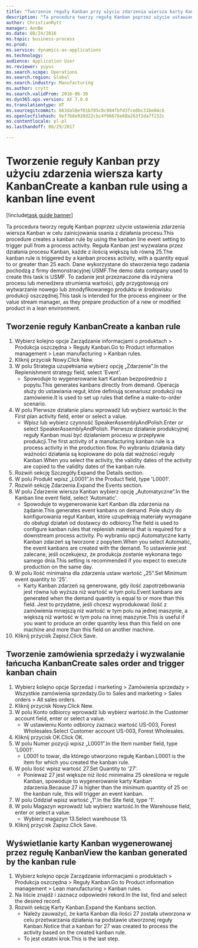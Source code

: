 ```yaml
--- 
title: "Tworzenie reguły Kanban przy użyciu zdarzenia wiersza karty Kanban"
description: "Ta procedura tworzy regułę Kanban poprzez użycie ustawienia zdarzenia wiersza Kanban w celu zainicjowania ssania z działania procesu."
author: ChristianRytt
manager: AnnBe
ms.date: 08/24/2016
ms.topic: business-process
ms.prod: 
ms.service: dynamics-ax-applications
ms.technology: 
audience: Application User
ms.reviewer: yuyus
ms.search.scope: Operations
ms.search.region: Global
ms.search.industry: Manufacturing
ms.author: crytt
ms.search.validFrom: 2016-06-30
ms.dyn365.ops.version: AX 7.0.0
ms.translationtype: HT
ms.sourcegitcommit: 663da58ef01b705c0c984fbfd3fce8bc31be04c6
ms.openlocfilehash: 9ef7b8e920d22cbc4f96676e68a263f2da7f232c
ms.contentlocale: pl-pl
ms.lasthandoff: 08/29/2017

---
```

# <a name="create-a-kanban-rule-using-a-kanban-line-event"></a><span data-ttu-id="420b8-103">Tworzenie reguły Kanban przy użyciu zdarzenia wiersza karty Kanban</span><span class="sxs-lookup"><span data-stu-id="420b8-103">Create a kanban rule using a kanban line event</span></span>

[!include[task guide banner](../../includes/task-guide-banner.md)]

<span data-ttu-id="420b8-104">Ta procedura tworzy regułę Kanban poprzez użycie ustawienia zdarzenia wiersza Kanban w celu zainicjowania ssania z działania procesu.</span><span class="sxs-lookup"><span data-stu-id="420b8-104">This procedure creates a kanban rule by using the kanban line event setting to trigger pull from a process activity.</span></span> <span data-ttu-id="420b8-105">Reguła Kanban jest wyzwalana przez działania procesu Kanban, każde z ilością większą lub równą 25.</span><span class="sxs-lookup"><span data-stu-id="420b8-105">The kanban rule is triggered by a kanban process activity, with a quantity equal to or greater than 25 each.</span></span> <span data-ttu-id="420b8-106">Dane wykorzystane do stworzenia tego zadania pochodzą z firmy demonstracyjnej USMF.</span><span class="sxs-lookup"><span data-stu-id="420b8-106">The demo data company used to create this task is USMF.</span></span> <span data-ttu-id="420b8-107">To zadanie jest przeznaczone dla inżyniera procesu lub menedżera strumienia wartości, gdy przygotowują oni wytwarzanie nowego lub zmodyfikowanego produktu w środowisku produkcji oszczędnej.</span><span class="sxs-lookup"><span data-stu-id="420b8-107">This task is intended for the process engineer or the value stream manager, as they prepare production of a new or modified product in a lean environment.</span></span>


## <a name="create-a-kanban-rule"></a><span data-ttu-id="420b8-108">Tworzenie reguły Kanban</span><span class="sxs-lookup"><span data-stu-id="420b8-108">Create a kanban rule</span></span>
1. <span data-ttu-id="420b8-109">Wybierz kolejno opcje Zarządzanie informacjami o produktach > Produkcja oszczędna > Reguły Kanban.</span><span class="sxs-lookup"><span data-stu-id="420b8-109">Go to Product information management > Lean manufacturing > Kanban rules.</span></span>
2. <span data-ttu-id="420b8-110">Kliknij przycisk Nowy.</span><span class="sxs-lookup"><span data-stu-id="420b8-110">Click New.</span></span>
3. <span data-ttu-id="420b8-111">W polu Strategia uzupełniania wybierz opcję „Zdarzenie”.</span><span class="sxs-lookup"><span data-stu-id="420b8-111">In the Replenishment strategy field, select 'Event'.</span></span>
    * <span data-ttu-id="420b8-112">Spowoduje to wygenerowanie kart Kanban bezpośrednio z popytu.</span><span class="sxs-lookup"><span data-stu-id="420b8-112">This generates kanbans directly from demand.</span></span> <span data-ttu-id="420b8-113">Operacja służy do ustawiania reguł, które definiują scenariusz produkcji na zamówienie.</span><span class="sxs-lookup"><span data-stu-id="420b8-113">It is used to set up rules that define a make-to-order scenario.</span></span>  
4. <span data-ttu-id="420b8-114">W polu Pierwsze działanie planu wprowadź lub wybierz wartość.</span><span class="sxs-lookup"><span data-stu-id="420b8-114">In the First plan activity field, enter or select a value.</span></span>
    * <span data-ttu-id="420b8-115">Wpisz lub wybierz czynność SpeakerAssemblyAndPolish.</span><span class="sxs-lookup"><span data-stu-id="420b8-115">Enter or select SpeakerAssemblyAndPolish.</span></span> <span data-ttu-id="420b8-116">Pierwsze działanie produkcyjnej reguły Kanban musi być działaniem procesu w przepływie produkcji.</span><span class="sxs-lookup"><span data-stu-id="420b8-116">The first activity of a manufacturing kanban rule is a process activity in the production flow.</span></span> <span data-ttu-id="420b8-117">Po wybraniu działania daty ważności działania są kopiowane do pola dat ważności reguły Kanban.</span><span class="sxs-lookup"><span data-stu-id="420b8-117">When you select the activity, the validity dates of the activity are copied to the validity dates of the kanban rule.</span></span>  
5. <span data-ttu-id="420b8-118">Rozwiń sekcję Szczegóły.</span><span class="sxs-lookup"><span data-stu-id="420b8-118">Expand the Details section.</span></span>
6. <span data-ttu-id="420b8-119">W polu Produkt wpisz „L0001”.</span><span class="sxs-lookup"><span data-stu-id="420b8-119">In the Product field, type 'L0001'.</span></span>
7. <span data-ttu-id="420b8-120">Rozwiń sekcję Zdarzenia.</span><span class="sxs-lookup"><span data-stu-id="420b8-120">Expand the Events section.</span></span>
8. <span data-ttu-id="420b8-121">W polu Zdarzenie wiersza Kanban wybierz opcję „Automatyczne”.</span><span class="sxs-lookup"><span data-stu-id="420b8-121">In the Kanban line event field, select 'Automatic'.</span></span>
    * <span data-ttu-id="420b8-122">Spowoduje to wygenerowanie kart Kanban dla zdarzenia na żądanie.</span><span class="sxs-lookup"><span data-stu-id="420b8-122">This generates event kanbans on demand.</span></span>  <span data-ttu-id="420b8-123">Pole służy do konfigurowania reguł Kanban, które uzupełniają materiały wymagane do obsługi działań od dostawcy do odbiorcy.</span><span class="sxs-lookup"><span data-stu-id="420b8-123">The field is used to configure kanban rules that replenish material that is required for a downstream process activity.</span></span> <span data-ttu-id="420b8-124">Po wybraniu opcji Automatyczne karty Kanban zdarzeń są tworzone z popytem.</span><span class="sxs-lookup"><span data-stu-id="420b8-124">When you select Automatic, the event kanbans are created with the demand.</span></span> <span data-ttu-id="420b8-125">To ustawienie jest zalecane, jeśli oczekujesz, że produkcja zostanie wykonana tego samego dnia.</span><span class="sxs-lookup"><span data-stu-id="420b8-125">This setting is recommended if you expect to execute production on the same day.</span></span>  
9. <span data-ttu-id="420b8-126">W polu Ilość minimalna dla zdarzenia ustaw wartość „25”.</span><span class="sxs-lookup"><span data-stu-id="420b8-126">Set Minimum event quantity to '25'.</span></span>
    * <span data-ttu-id="420b8-127">Karty Kanban zdarzeń są generowane, gdy ilość zapotrzebowania jest równa lub wyższa niż wartość w tym polu.</span><span class="sxs-lookup"><span data-stu-id="420b8-127">Event kanbans are generated when the demand quantity is equal to or more than this field.</span></span> <span data-ttu-id="420b8-128">Jest to przydatne, jeśli chcesz wyprodukować ilość z zamówienia mniejszą niż wartość w tym polu na jednej maszynie, a większą niż wartość w tym polu na innej maszynie.</span><span class="sxs-lookup"><span data-stu-id="420b8-128">This is useful if you want to produce an order quantity less than this field on one machine and more than this field on another machine.</span></span>  
10. <span data-ttu-id="420b8-129">Kliknij przycisk Zapisz.</span><span class="sxs-lookup"><span data-stu-id="420b8-129">Click Save.</span></span>

## <a name="create-sales-order-and-trigger-kanban-chain"></a><span data-ttu-id="420b8-130">Tworzenie zamówienia sprzedaży i wyzwalanie łańcucha Kanban</span><span class="sxs-lookup"><span data-stu-id="420b8-130">Create sales order and trigger kanban chain</span></span>
1. <span data-ttu-id="420b8-131">Wybierz kolejno opcje Sprzedaż i marketing > Zamówienia sprzedaży > Wszystkie zamówienia sprzedaży.</span><span class="sxs-lookup"><span data-stu-id="420b8-131">Go to Sales and marketing > Sales orders > All sales orders.</span></span>
2. <span data-ttu-id="420b8-132">Kliknij przycisk Nowy.</span><span class="sxs-lookup"><span data-stu-id="420b8-132">Click New.</span></span>
3. <span data-ttu-id="420b8-133">W polu Konto odbiorcy wprowadź lub wybierz wartość.</span><span class="sxs-lookup"><span data-stu-id="420b8-133">In the Customer account field, enter or select a value.</span></span>
    * <span data-ttu-id="420b8-134">W ustawieniu Konto odbiorcy zaznacz wartość US-003, Forest Wholesales.</span><span class="sxs-lookup"><span data-stu-id="420b8-134">Select Customer account US-003, Forest Wholesales.</span></span>  
4. <span data-ttu-id="420b8-135">Kliknij przycisk OK.</span><span class="sxs-lookup"><span data-stu-id="420b8-135">Click OK.</span></span>
5. <span data-ttu-id="420b8-136">W polu Numer pozycji wpisz „L0001”.</span><span class="sxs-lookup"><span data-stu-id="420b8-136">In the Item number field, type 'L0001'.</span></span>
    * <span data-ttu-id="420b8-137">L0001 to towar, dla którego utworzono regułę Kanban.</span><span class="sxs-lookup"><span data-stu-id="420b8-137">L0001 is the item for which you created the kanban rule.</span></span>  
6. <span data-ttu-id="420b8-138">W polu Ilość wpisz wartość 27.</span><span class="sxs-lookup"><span data-stu-id="420b8-138">Set Quantity to '27'.</span></span>
    * <span data-ttu-id="420b8-139">Ponieważ 27 jest większe niż ilość minimalna 25 określona w regule Kanban, spowoduje to wygenerowanie karty Kanban zdarzenia.</span><span class="sxs-lookup"><span data-stu-id="420b8-139">Because 27 is higher than the minimum quantity of 25 on the kanban rule, this will trigger an event kanban.</span></span>  
7. <span data-ttu-id="420b8-140">W polu Oddział wpisz wartość „1”.</span><span class="sxs-lookup"><span data-stu-id="420b8-140">In the Site field, type '1'.</span></span>
8. <span data-ttu-id="420b8-141">W polu Magazyn wprowadź lub wybierz wartość.</span><span class="sxs-lookup"><span data-stu-id="420b8-141">In the Warehouse field, enter or select a value.</span></span>
    * <span data-ttu-id="420b8-142">Wybierz magazyn 13.</span><span class="sxs-lookup"><span data-stu-id="420b8-142">Select warehouse 13.</span></span>  
9. <span data-ttu-id="420b8-143">Kliknij przycisk Zapisz.</span><span class="sxs-lookup"><span data-stu-id="420b8-143">Click Save.</span></span>

## <a name="view-the-kanban-generated-by-the-kanban-rule"></a><span data-ttu-id="420b8-144">Wyświetlanie karty Kanban wygenerowanej przez regułę Kanban</span><span class="sxs-lookup"><span data-stu-id="420b8-144">View the kanban generated by the kanban rule</span></span>
1. <span data-ttu-id="420b8-145">Wybierz kolejno opcje Zarządzanie informacjami o produktach > Produkcja oszczędna > Reguły Kanban.</span><span class="sxs-lookup"><span data-stu-id="420b8-145">Go to Product information management > Lean manufacturing > Kanban rules.</span></span>
2. <span data-ttu-id="420b8-146">Na liście znajdź i zaznacz odpowiedni rekord.</span><span class="sxs-lookup"><span data-stu-id="420b8-146">In the list, find and select the desired record.</span></span>
3. <span data-ttu-id="420b8-147">Rozwiń sekcję Karty Kanban.</span><span class="sxs-lookup"><span data-stu-id="420b8-147">Expand the Kanbans section.</span></span>
    * <span data-ttu-id="420b8-148">Należy zauważyć, że karta Kanban dla ilości 27 została utworzona w celu przetwarzania działania na podstawie utworzonej reguły Kanban.</span><span class="sxs-lookup"><span data-stu-id="420b8-148">Notice that a kanban for 27 was created to process the  activity based on the created kanban rule.</span></span>  
    * <span data-ttu-id="420b8-149">To jest ostatni krok.</span><span class="sxs-lookup"><span data-stu-id="420b8-149">This is the last step.</span></span>  


